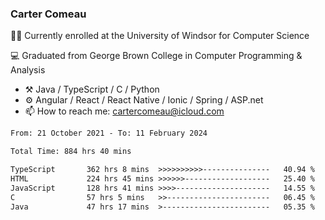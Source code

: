 ### Carter Comeau

🙋‍♂️ Currently enrolled at the University of Windsor for Computer Science

💻 Graduated from George Brown College in Computer Programming & Analysis

- ⚒️ Java / TypeScript / C / Python
- ⚙️ Angular / React / React Native / Ionic / Spring / ASP.net
- 📫 How to reach me: cartercomeau@icloud.com

<!--START_SECTION:waka-->

```txt
From: 21 October 2021 - To: 11 February 2024

Total Time: 884 hrs 40 mins

TypeScript       362 hrs 8 mins  >>>>>>>>>>---------------   40.94 %
HTML             224 hrs 45 mins >>>>>>-------------------   25.40 %
JavaScript       128 hrs 41 mins >>>>---------------------   14.55 %
C                57 hrs 5 mins   >>-----------------------   06.45 %
Java             47 hrs 17 mins  >------------------------   05.35 %
```

<!--END_SECTION:waka-->

